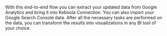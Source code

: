 With this end-to-end flow you can extract your updated data from Google Analytics and bring it into Keboola Connection. You can also import your Google Search Console data. After all the necessary tasks are performed on the data, you can transform the results into visualizations in any BI tool of your choice.
